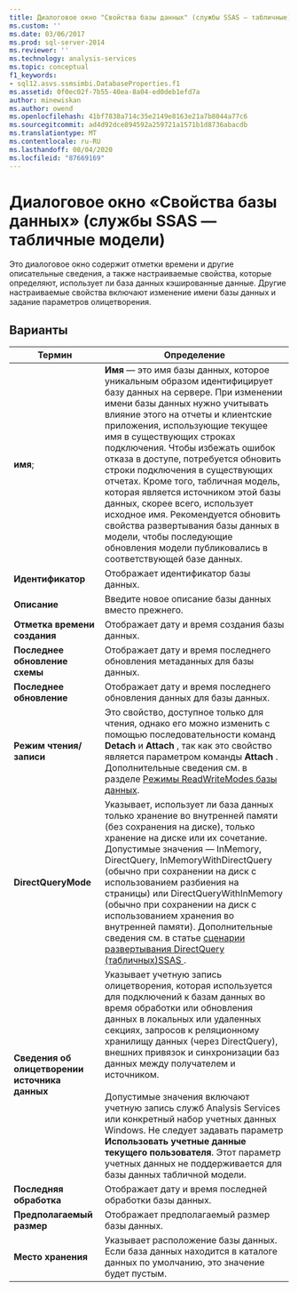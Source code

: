 ```yaml
---
title: Диалоговое окно "Свойства базы данных" (службы SSAS — табличные) | Документация Майкрософт
ms.custom: ''
ms.date: 03/06/2017
ms.prod: sql-server-2014
ms.reviewer: ''
ms.technology: analysis-services
ms.topic: conceptual
f1_keywords:
- sql12.asvs.ssmsimbi.DatabaseProperties.f1
ms.assetid: 0f0ec02f-7b55-40ea-8a04-ed0deb1efd7a
author: minewiskan
ms.author: owend
ms.openlocfilehash: 41bf7838a714c35e2149e8163e21a7b8044a77c6
ms.sourcegitcommit: ad4d92dce894592a259721a1571b1d8736abacdb
ms.translationtype: MT
ms.contentlocale: ru-RU
ms.lasthandoff: 08/04/2020
ms.locfileid: "87669169"
---
```

# <a name="database-properties-dialog-box-ssas---tabular"></a>Диалоговое окно «Свойства базы данных» (службы SSAS — табличные модели)
  Это диалоговое окно содержит отметки времени и другие описательные сведения, а также настраиваемые свойства, которые определяют, использует ли база данных кэшированные данные. Другие настраиваемые свойства включают изменение имени базы данных и задание параметров олицетворения.  
  
## <a name="options"></a>Варианты  
  
|Термин|Определение|  
|----------|----------------|  
|**имя**;|**Имя** — это имя базы данных, которое уникальным образом идентифицирует базу данных на сервере. При изменении имени базы данных нужно учитывать влияние этого на отчеты и клиентские приложения, использующие текущее имя в существующих строках подключения. Чтобы избежать ошибок отказа в доступе, потребуется обновить строки подключения в существующих отчетах. Кроме того, табличная модель, которая является источником этой базы данных, скорее всего, использует исходное имя. Рекомендуется обновить свойства развертывания базы данных в модели, чтобы последующие обновления модели публиковались в соответствующей базе данных.|  
|**Идентификатор**|Отображает идентификатор базы данных.|  
|**Описание**|Введите новое описание базы данных вместо прежнего.|  
|**Отметка времени создания**|Отображает дату и время создания базы данных.|  
|**Последнее обновление схемы**|Отображает дату и время последнего обновления метаданных для базы данных.|  
|**Последнее обновление**|Отображает дату и время последнего обновления данных для базы данных.|  
|**Режим чтения/записи**|Это свойство, доступное только для чтения, однако его можно изменить с помощью последовательности команд **Detach** и **Attach** , так как это свойство является параметром команды **Attach** . Дополнительные сведения см. в разделе [Режимы ReadWriteModes базы данных](multidimensional-models/database-readwritemodes.md).|  
|**DirectQueryMode**|Указывает, использует ли база данных только хранение во внутренней памяти (без сохранения на диске), только хранение на диске или их сочетание. Допустимые значения — InMemory, DirectQuery, InMemoryWithDirectQuery (обычно при сохранении на диск с использованием разбиения на страницы) или DirectQueryWithInMemory (обычно при сохранении на диск с использованием хранения во внутренней памяти). Дополнительные сведения см. в статье [сценарии развертывания DirectQuery &#40;табличных&#41;SSAS ](directquery-deployment-scenarios-ssas-tabular.md).|  
|**Сведения об олицетворении источника данных**|Указывает учетную запись олицетворения, которая используется для подключений к базам данных во время обработки или обновления данных в локальных или удаленных секциях, запросов к реляционному хранилищу данных (через DirectQuery), внешних привязок и синхронизации баз данных между получателем и источником.<br /><br /> Допустимые значения включают учетную запись служб Analysis Services или конкретный набор учетных данных Windows. Не следует задавать параметр **Использовать учетные данные текущего пользователя**. Этот параметр учетных данных не поддерживается для базы данных табличной модели.|  
|**Последняя обработка**|Отображает дату и время последней обработки базы данных.|  
|**Предполагаемый размер**|Отображает предполагаемый размер базы данных.|  
|**Место хранения**|Указывает расположение базы данных. Если база данных находится в каталоге данных по умолчанию, это значение будет пустым.|  
  
  
